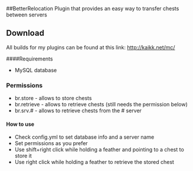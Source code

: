##BetterRelocation
Plugin that provides an easy way to transfer chests between servers

## Download
All builds for my plugins can be found at this link: http://kaikk.net/mc/

####Requirements
- MySQL database

### Permissions
- br.store - allows to store chests
- br.retrieve - allows to retrieve chests (still needs the permission below)
- br.srv.# - allows to retrieve chests from the # server

#### How to use
- Check config.yml to set database info and a server name
- Set permissions as you prefer
- Use shift+right click while holding a feather and pointing to a chest to store it
- Use right click while holding a feather to retrieve the stored chest
